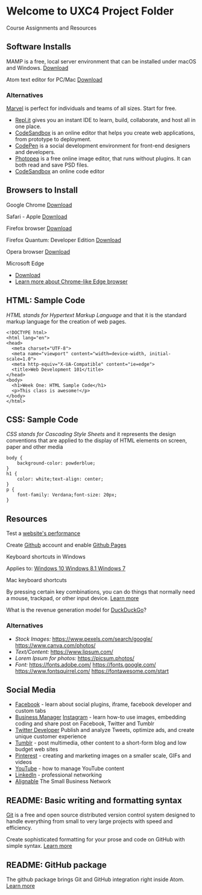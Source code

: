 # Welcome to UXC4 Project Folder

Course Assignments and Resources

## Software Installs

MAMP is a free, local server environment that can be installed under macOS and Windows.
[Download](https://www.mamp.info/en/)

Atom text editor for PC/Mac
[Download](https://atom.io/)

### Alternatives

[Marvel](https://marvelapp.com) is perfect for individuals and teams of all sizes. Start for free.

- [Repl.it](https://repl.it/) gives you an instant IDE to learn, build, collaborate, and host all in one place.
- [CodeSandbox](https://codesandbox.io/) is an online editor that helps you create web applications, from prototype to deployment.
- [CodePen](https://codepen.io/) is a social development environment for front-end designers and developers.
- [Photopea](https://www.photopea.com/) is a free online image editor, that runs without plugins. It can both read and save PSD files.
- [CodeSandbox](https://codesandbox.io/) an online code editor

## Browsers to Install

Google Chrome
[Download](https://www.google.com/chrome/)

Safari - Apple
[Download](https://support.apple.com/downloads/safari)

Firefox browser
[Download](https://www.mozilla.org/en-US/firefox/download/thanks/)

Firefox Quantum: Developer Edition
[Download](https://www.mozilla.org/en-US/firefox/developer/)

Opera browser
[Download](https://www.opera.com/)

Microsoft Edge
- [Download](https://www.microsoft.com/en-us/windows/microsoft-edge)
- [Learn more about Chrome-like Edge browser](https://www.cnet.com/news/microsoft-releases-its-google-chrome-like-edge-browser-for-testing/)

## HTML: Sample Code

*HTML stands for Hypertext Markup Language* and that it is the standard markup language for the creation of web pages.

```
<!DOCTYPE html>
<html lang="en">
<head>
  <meta charset="UTF-8">
  <meta name="viewport" content="width=device-width, initial-scale=1.0">
  <meta http-equiv="X-UA-Compatible" content="ie=edge">
  <title>Web Development 101</title>
</head>
<body>
  <h1>Week One: HTML Sample Code</h1>
  <p>This class is awesome!</p>
</body>
</html>
```

## CSS: Sample Code

*CSS stands for Cascading Style Sheets* and it represents the design conventions that are applied to the display of HTML elements on screen, paper and other media

```
body {
    background-color: powderblue;
}
h1 {
    color: white;text-align: center;
}
p {
    font-family: Verdana;font-size: 20px;
}
```

## Resources

Test a [website's performance](https://www.webpagetest.org/)

Create [Github](https://github.com/) account and enable [Github Pages](https://pages.github.com/)

Keyboard shortcuts in Windows

Applies to: [Windows 10 Windows 8.1 Windows 7](
https://support.microsoft.com/en-us/help/12445/windows-keyboard-shortcuts)

Mac keyboard shortcuts

By pressing certain key combinations, you can do things that normally need a mouse, trackpad, or other input device. [Learn more](https://support.apple.com/en-us/HT201236)

What is the revenue generation model for [DuckDuckGo](https://www.quora.com/What-is-the-revenue-generation-model-for-DuckDuckGo)?

### Alternatives

- *Stock Images:*
https://www.pexels.com/search/google/
https://www.canva.com/photos/
- *Text/Content:*
https://www.lipsum.com/
- *Lorem Ipsum for photos:*
https://picsum.photos/
- *Font:*
https://fonts.adobe.com/
https://fonts.google.com/
https://www.fontsquirrel.com/
https://fontawesome.com/start

## Social Media

- [Facebook](https://www.facebook.com/) - learn about social plugins, iframe, facebook developer and custom tabs
- [Business Manager](https://business.facebook.com/)
[Instagram](https://www.instagram.com/) - learn how-to use images, embedding coding and share post on Facebook, Twitter and Tumblr
- [Twitter Developer](https://developer.twitter.com/) Publish and analyze Tweets, optimize ads, and create unique customer experience
- [Tumblr](https://www.tumblr.com/) - post multimedia, other content to a short-form blog and low budget web sites
- [Pinterest](https://www.pinterest.com/) - creating and marketing images on a smaller scale, GIFs and videos
- [YouTube](https://developers.google.com/youtube/) - how to manage YouTube content
- [LinkedIn](https://www.linkedin.com/) -  professional networking
- [Alignable](https://www.alignable.com/) The Small Business Network

## README: Basic writing and formatting syntax

[Git](https://git-scm.com/) is a free and open source distributed version control system designed to handle everything from small to very large projects with speed and efficiency.

Create sophisticated formatting for your prose and code on GitHub with simple syntax.
[Learn more](https://help.github.com/en/articles/basic-writing-and-formatting-syntax)

## README: GitHub package
The github package brings Git and GitHub integration right inside Atom.
[Learn more](https://flight-manual.atom.io/using-atom/sections/github-package/#initialize-repositories)
